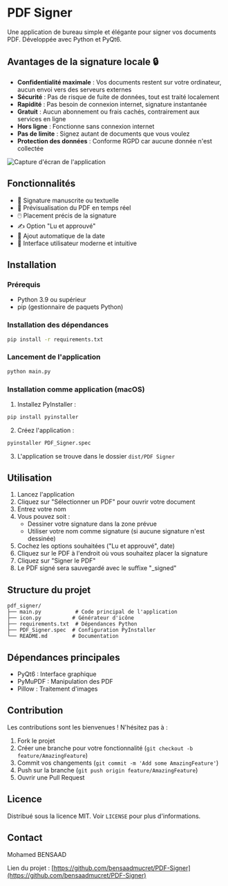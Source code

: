 # PDF Signer

Une application de bureau simple et élégante pour signer vos documents PDF. Développée avec Python et PyQt6.

## Avantages de la signature locale 🔒

- **Confidentialité maximale** : Vos documents restent sur votre ordinateur, aucun envoi vers des serveurs externes
- **Sécurité** : Pas de risque de fuite de données, tout est traité localement
- **Rapidité** : Pas besoin de connexion internet, signature instantanée
- **Gratuit** : Aucun abonnement ou frais cachés, contrairement aux services en ligne
- **Hors ligne** : Fonctionne sans connexion internet
- **Pas de limite** : Signez autant de documents que vous voulez
- **Protection des données** : Conforme RGPD car aucune donnée n'est collectée

![Capture d'écran de l'application](screenshot.png)

## Fonctionnalités

- 📝 Signature manuscrite ou textuelle
- 📄 Prévisualisation du PDF en temps réel
- 🖱️ Placement précis de la signature
- ✍️ Option "Lu et approuvé"
- 📅 Ajout automatique de la date
- 🎨 Interface utilisateur moderne et intuitive

## Installation

### Prérequis

- Python 3.9 ou supérieur
- pip (gestionnaire de paquets Python)

### Installation des dépendances

```bash
pip install -r requirements.txt
```

### Lancement de l'application

```bash
python main.py
```

### Installation comme application (macOS)

1. Installez PyInstaller :
```bash
pip install pyinstaller
```

2. Créez l'application :
```bash
pyinstaller PDF_Signer.spec
```

3. L'application se trouve dans le dossier `dist/PDF Signer`

## Utilisation

1. Lancez l'application
2. Cliquez sur "Sélectionner un PDF" pour ouvrir votre document
3. Entrez votre nom
4. Vous pouvez soit :
   - Dessiner votre signature dans la zone prévue
   - Utiliser votre nom comme signature (si aucune signature n'est dessinée)
5. Cochez les options souhaitées ("Lu et approuvé", date)
6. Cliquez sur le PDF à l'endroit où vous souhaitez placer la signature
7. Cliquez sur "Signer le PDF"
8. Le PDF signé sera sauvegardé avec le suffixe "_signed"

## Structure du projet

```
pdf_signer/
├── main.py           # Code principal de l'application
├── icon.py          # Générateur d'icône
├── requirements.txt  # Dépendances Python
├── PDF_Signer.spec  # Configuration PyInstaller
└── README.md        # Documentation
```

## Dépendances principales

- PyQt6 : Interface graphique
- PyMuPDF : Manipulation des PDF
- Pillow : Traitement d'images

## Contribution

Les contributions sont les bienvenues ! N'hésitez pas à :

1. Fork le projet
2. Créer une branche pour votre fonctionnalité (`git checkout -b feature/AmazingFeature`)
3. Commit vos changements (`git commit -m 'Add some AmazingFeature'`)
4. Push sur la branche (`git push origin feature/AmazingFeature`)
5. Ouvrir une Pull Request

## Licence

Distribué sous la licence MIT. Voir `LICENSE` pour plus d'informations.

## Contact

Mohamed BENSAAD

Lien du projet : [https://github.com/bensaadmucret/PDF-Signer](https://github.com/bensaadmucret/PDF-Signer)
